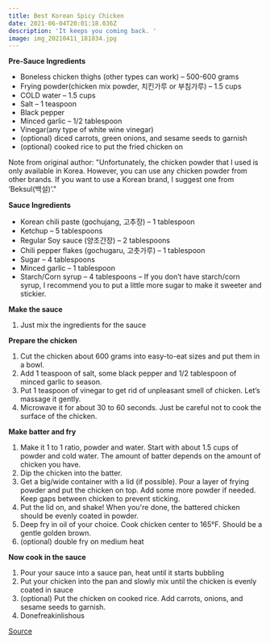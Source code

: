 ```yaml
---
title: Best Korean Spicy Chicken
date: 2021-06-04T20:01:18.036Z
description: 'It keeps you coming back. '
image: img_20210411_181834.jpg
---
```


**Pre-Sauce Ingredients** 

* Boneless chicken thighs (other types can work) – 500-600 grams
* Frying powder(chicken mix powder, 치킨가루 or 부침가루) – 1.5 cups
* COLD water – 1.5 cups
* Salt – 1 teaspoon
* Black pepper
* Minced garlic – 1/2 tablespoon
* Vinegar(any type of white wine vinegar)
* (optional) diced carrots, green onions, and sesame seeds to garnish
* (optional) cooked rice to put the fried chicken on

Note from original author: "Unfortunately, the chicken powder that I used is only available in Korea. However, you can use any chicken powder from other brands. If you want to use a Korean brand, I suggest one from ‘Beksul(백설)’."

**Sauce Ingredients**

* Korean chili paste (gochujang, 고추장) – 1 tablespoon
* Ketchup – 5 tablespoons
* Regular Soy sauce (양조간장) – 2 tablespoons
* Chili pepper flakes (gochugaru, 고춧가루) – 1 tablespoon
* Sugar – 4 tablespoons
* Minced garlic – 1 tablespoon
* Starch/Corn syrup – 4 tablespoons – If you don’t have starch/corn syrup, I recommend you to put a little more sugar to make it sweeter and stickier.

**Make the sauce**

1. Just mix the ingredients for the sauce

**Prepare the chicken**

1. Cut the chicken about 600 grams into easy-to-eat sizes and put them in a bowl. 
2. Add 1 teaspoon of salt, some black pepper and 1/2 tablespoon of minced garlic to season.
3. Put 1 teaspoon of vinegar to get rid of unpleasant smell of chicken. Let’s massage it gently.
4. Microwave it for about 30 to 60 seconds. Just be careful not to cook the surface of the chicken.

**Make batter and fry**

1. Make it 1 to 1 ratio, powder and water. Start with about 1.5 cups of powder and cold water. The amount of batter depends on the amount of chicken you have. 
2. Dip the chicken into the batter. 
3. Get a big/wide container with a lid (if possible). Pour a layer of frying powder and put the chicken on top. Add some more powder if needed. Keep gaps between chicken to prevent sticking.
4. Put the lid on, and shake! When you're done, the battered chicken should be evenly coated in powder.
5. Deep fry in oil of your choice. Cook chicken center to 165°F. Should be a gentle golden brown. 
6. (optional) double fry on medium heat

**Now cook in the sauce**

1. Pour your sauce into a sauce pan, heat until it starts bubbling
2. Put your chicken into the pan and slowly mix until the chicken is evenly coated in sauce
3. (optional) Put the chicken on cooked rice. Add carrots, onions, and sesame seeds 
   to garnish. 
4. Donefreakinlishous

[Source](https://aaronandclaire.com/15-minute-korean-fried-chicken-recipe/)
